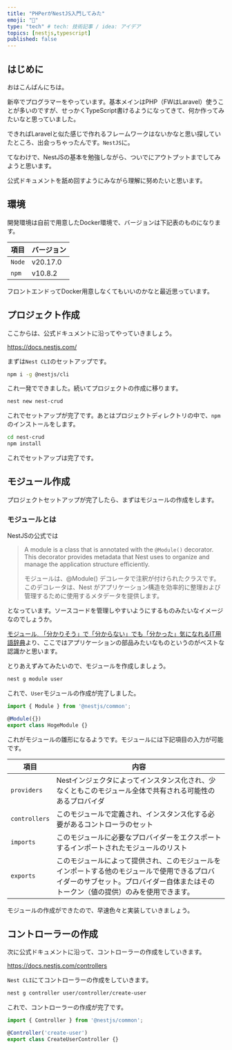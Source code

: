 ```yaml
---
title: "PHPerがNestJS入門してみた"
emoji: "📌"
type: "tech" # tech: 技術記事 / idea: アイデア
topics: [nestjs,typescript]
published: false
---
```


## はじめに
おはこんばんにちは。

新卒でプログラマーをやっています。基本メインはPHP（FWはLaravel）使うことが多いのですが、せっかくTypeScript書けるようになってきて、何か作ってみたいなと思っていました。

できればLaravelと似た感じで作れるフレームワークはないかなと思い探していたところ、出会っちゃったんです。`NestJS`に。

てなわけで、NestJSの基本を勉強しながら、ついでにアウトプットまでしてみようと思います。

公式ドキュメントを舐め回すようにみながら理解に努めたいと思います。

## 環境
開発環境は自前で用意したDocker環境で、バージョンは下記表のものになります。

| 項目 | バージョン |
| -- | -- |
| `Node` | v20.17.0 |
| `npm` | v10.8.2 |

フロントエンドってDocker用意しなくてもいいのかなと最近思っています。

## プロジェクト作成

ここからは、公式ドキュメントに沿ってやっていきましょう。

https://docs.nestjs.com/

まずは`Nest CLI`のセットアップです。

```bash
npm i -g @nestjs/cli
```

これ一発でできました。続いてプロジェクトの作成に移ります。

```bash
nest new nest-crud
```

これでセットアップが完了です。あとはプロジェクトディレクトリの中で、`npm`のインストールをします。

```bash
cd nest-crud
npm install
```

これでセットアップは完了です。

## モジュール作成
プロジェクトセットアップが完了したら、まずはモジュールの作成をします。

### モジュールとは
NestJSの公式では

> A module is a class that is annotated with the `@Module()` decorator. This decorator provides metadata that Nest uses to organize and manage the application structure efficiently.
>
> モジュールは、@Module() デコレータで注釈が付けられたクラスです。このデコレータは、Nest がアプリケーション構造を効率的に整理および管理するために使用するメタデータを提供します。

となっています。ソースコードを管理しやすいようにするものみたいなイメージなのでしょうか。

[モジュール, 「分かりそう」で「分からない」でも「分かった」気になれるIT用語辞典](https://wa3.i-3-i.info/word12243.html)より、ここではアプリケーションの部品みたいなものというのがベストな認識かと思います。

とりあえずみてみたいので、モジュールを作成しましょう。

```bash
nest g module user
```

これで、`User`モジュールの作成が完了しました。

```typescript:src/user/user.module.ts
import { Module } from '@nestjs/common';

@Module({})
export class HogeModule {}
```

これがモジュールの雛形になるようです。モジュールには下記項目の入力が可能です。

| 項目 | 内容 |
| -- | -- |
| `providers` | Nestインジェクタによってインスタンス化され、少なくともこのモジュール全体で共有される可能性のあるプロバイダ |
| `controllers` | このモジュールで定義され、インスタンス化する必要があるコントローラのセット |
| `imports` | このモジュールに必要なプロバイダーをエクスポートするインポートされたモジュールのリスト |
| `exports` | このモジュールによって提供され、このモジュールをインポートする他のモジュールで使用できるプロバイダーのサブセット。プロバイダー自体またはそのトークン（値の提供）のみを使用できます。 |

モジュールの作成ができたので、早速色々と実装していきましょう。

## コントローラーの作成
次に公式ドキュメントに沿って、コントローラーの作成をしていきます。

https://docs.nestjs.com/controllers

`Nest CLI`にてコントローラーの作成をしていきます。

```bash
nest g controller user/controller/create-user
```

これで、コントローラーの作成が完了です。

```typescript:src/user/controller/create-user/create-user.controller.ts
import { Controller } from '@nestjs/common';

@Controller('create-user')
export class CreateUserController {}
```